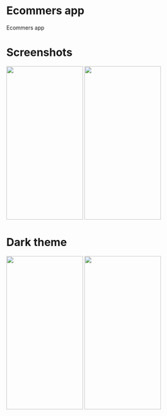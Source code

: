 # Ecommers app

Ecommers app

# Screenshots

<img src="https://user-images.githubusercontent.com/62002764/219341864-1c1606d8-f704-40cf-a736-cf5493f0e03d.png" width="200" height="400"> <img src="https://user-images.githubusercontent.com/62002764/219352895-ac8463e0-108a-467f-96bb-8fefcd5bea31.png" width="200" height="400">

# Dark theme

<img src="https://user-images.githubusercontent.com/62002764/219342302-094259ac-66af-42ff-b996-f2c04b6d9662.png" width="200" height="400"> <img src="https://user-images.githubusercontent.com/62002764/219353380-63663739-3aff-4d89-bcf3-ab9a46032115.png" width="200" height="400">
